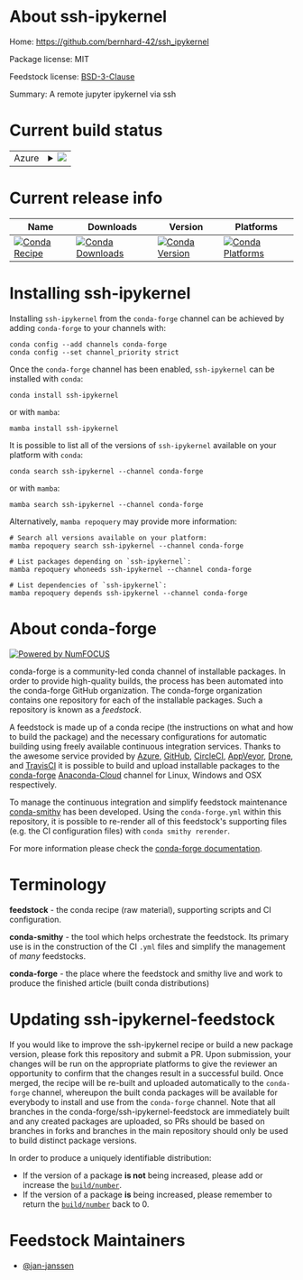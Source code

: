 About ssh-ipykernel
===================

Home: https://github.com/bernhard-42/ssh_ipykernel

Package license: MIT

Feedstock license: [BSD-3-Clause](https://github.com/conda-forge/ssh-ipykernel-feedstock/blob/main/LICENSE.txt)

Summary: A remote jupyter ipykernel via ssh

Current build status
====================


<table>
    
  <tr>
    <td>Azure</td>
    <td>
      <details>
        <summary>
          <a href="https://dev.azure.com/conda-forge/feedstock-builds/_build/latest?definitionId=18429&branchName=main">
            <img src="https://dev.azure.com/conda-forge/feedstock-builds/_apis/build/status/ssh-ipykernel-feedstock?branchName=main">
          </a>
        </summary>
        <table>
          <thead><tr><th>Variant</th><th>Status</th></tr></thead>
          <tbody><tr>
              <td>linux_64_python3.10.____cpython</td>
              <td>
                <a href="https://dev.azure.com/conda-forge/feedstock-builds/_build/latest?definitionId=18429&branchName=main">
                  <img src="https://dev.azure.com/conda-forge/feedstock-builds/_apis/build/status/ssh-ipykernel-feedstock?branchName=main&jobName=linux&configuration=linux%20linux_64_python3.10.____cpython" alt="variant">
                </a>
              </td>
            </tr><tr>
              <td>linux_64_python3.11.____cpython</td>
              <td>
                <a href="https://dev.azure.com/conda-forge/feedstock-builds/_build/latest?definitionId=18429&branchName=main">
                  <img src="https://dev.azure.com/conda-forge/feedstock-builds/_apis/build/status/ssh-ipykernel-feedstock?branchName=main&jobName=linux&configuration=linux%20linux_64_python3.11.____cpython" alt="variant">
                </a>
              </td>
            </tr><tr>
              <td>linux_64_python3.8.____cpython</td>
              <td>
                <a href="https://dev.azure.com/conda-forge/feedstock-builds/_build/latest?definitionId=18429&branchName=main">
                  <img src="https://dev.azure.com/conda-forge/feedstock-builds/_apis/build/status/ssh-ipykernel-feedstock?branchName=main&jobName=linux&configuration=linux%20linux_64_python3.8.____cpython" alt="variant">
                </a>
              </td>
            </tr><tr>
              <td>linux_64_python3.9.____cpython</td>
              <td>
                <a href="https://dev.azure.com/conda-forge/feedstock-builds/_build/latest?definitionId=18429&branchName=main">
                  <img src="https://dev.azure.com/conda-forge/feedstock-builds/_apis/build/status/ssh-ipykernel-feedstock?branchName=main&jobName=linux&configuration=linux%20linux_64_python3.9.____cpython" alt="variant">
                </a>
              </td>
            </tr><tr>
              <td>osx_64_python3.10.____cpython</td>
              <td>
                <a href="https://dev.azure.com/conda-forge/feedstock-builds/_build/latest?definitionId=18429&branchName=main">
                  <img src="https://dev.azure.com/conda-forge/feedstock-builds/_apis/build/status/ssh-ipykernel-feedstock?branchName=main&jobName=osx&configuration=osx%20osx_64_python3.10.____cpython" alt="variant">
                </a>
              </td>
            </tr><tr>
              <td>osx_64_python3.11.____cpython</td>
              <td>
                <a href="https://dev.azure.com/conda-forge/feedstock-builds/_build/latest?definitionId=18429&branchName=main">
                  <img src="https://dev.azure.com/conda-forge/feedstock-builds/_apis/build/status/ssh-ipykernel-feedstock?branchName=main&jobName=osx&configuration=osx%20osx_64_python3.11.____cpython" alt="variant">
                </a>
              </td>
            </tr><tr>
              <td>osx_64_python3.8.____cpython</td>
              <td>
                <a href="https://dev.azure.com/conda-forge/feedstock-builds/_build/latest?definitionId=18429&branchName=main">
                  <img src="https://dev.azure.com/conda-forge/feedstock-builds/_apis/build/status/ssh-ipykernel-feedstock?branchName=main&jobName=osx&configuration=osx%20osx_64_python3.8.____cpython" alt="variant">
                </a>
              </td>
            </tr><tr>
              <td>osx_64_python3.9.____cpython</td>
              <td>
                <a href="https://dev.azure.com/conda-forge/feedstock-builds/_build/latest?definitionId=18429&branchName=main">
                  <img src="https://dev.azure.com/conda-forge/feedstock-builds/_apis/build/status/ssh-ipykernel-feedstock?branchName=main&jobName=osx&configuration=osx%20osx_64_python3.9.____cpython" alt="variant">
                </a>
              </td>
            </tr><tr>
              <td>win_64_python3.10.____cpython</td>
              <td>
                <a href="https://dev.azure.com/conda-forge/feedstock-builds/_build/latest?definitionId=18429&branchName=main">
                  <img src="https://dev.azure.com/conda-forge/feedstock-builds/_apis/build/status/ssh-ipykernel-feedstock?branchName=main&jobName=win&configuration=win%20win_64_python3.10.____cpython" alt="variant">
                </a>
              </td>
            </tr><tr>
              <td>win_64_python3.11.____cpython</td>
              <td>
                <a href="https://dev.azure.com/conda-forge/feedstock-builds/_build/latest?definitionId=18429&branchName=main">
                  <img src="https://dev.azure.com/conda-forge/feedstock-builds/_apis/build/status/ssh-ipykernel-feedstock?branchName=main&jobName=win&configuration=win%20win_64_python3.11.____cpython" alt="variant">
                </a>
              </td>
            </tr><tr>
              <td>win_64_python3.8.____cpython</td>
              <td>
                <a href="https://dev.azure.com/conda-forge/feedstock-builds/_build/latest?definitionId=18429&branchName=main">
                  <img src="https://dev.azure.com/conda-forge/feedstock-builds/_apis/build/status/ssh-ipykernel-feedstock?branchName=main&jobName=win&configuration=win%20win_64_python3.8.____cpython" alt="variant">
                </a>
              </td>
            </tr><tr>
              <td>win_64_python3.9.____cpython</td>
              <td>
                <a href="https://dev.azure.com/conda-forge/feedstock-builds/_build/latest?definitionId=18429&branchName=main">
                  <img src="https://dev.azure.com/conda-forge/feedstock-builds/_apis/build/status/ssh-ipykernel-feedstock?branchName=main&jobName=win&configuration=win%20win_64_python3.9.____cpython" alt="variant">
                </a>
              </td>
            </tr>
          </tbody>
        </table>
      </details>
    </td>
  </tr>
</table>

Current release info
====================

| Name | Downloads | Version | Platforms |
| --- | --- | --- | --- |
| [![Conda Recipe](https://img.shields.io/badge/recipe-ssh--ipykernel-green.svg)](https://anaconda.org/conda-forge/ssh-ipykernel) | [![Conda Downloads](https://img.shields.io/conda/dn/conda-forge/ssh-ipykernel.svg)](https://anaconda.org/conda-forge/ssh-ipykernel) | [![Conda Version](https://img.shields.io/conda/vn/conda-forge/ssh-ipykernel.svg)](https://anaconda.org/conda-forge/ssh-ipykernel) | [![Conda Platforms](https://img.shields.io/conda/pn/conda-forge/ssh-ipykernel.svg)](https://anaconda.org/conda-forge/ssh-ipykernel) |

Installing ssh-ipykernel
========================

Installing `ssh-ipykernel` from the `conda-forge` channel can be achieved by adding `conda-forge` to your channels with:

```
conda config --add channels conda-forge
conda config --set channel_priority strict
```

Once the `conda-forge` channel has been enabled, `ssh-ipykernel` can be installed with `conda`:

```
conda install ssh-ipykernel
```

or with `mamba`:

```
mamba install ssh-ipykernel
```

It is possible to list all of the versions of `ssh-ipykernel` available on your platform with `conda`:

```
conda search ssh-ipykernel --channel conda-forge
```

or with `mamba`:

```
mamba search ssh-ipykernel --channel conda-forge
```

Alternatively, `mamba repoquery` may provide more information:

```
# Search all versions available on your platform:
mamba repoquery search ssh-ipykernel --channel conda-forge

# List packages depending on `ssh-ipykernel`:
mamba repoquery whoneeds ssh-ipykernel --channel conda-forge

# List dependencies of `ssh-ipykernel`:
mamba repoquery depends ssh-ipykernel --channel conda-forge
```


About conda-forge
=================

[![Powered by
NumFOCUS](https://img.shields.io/badge/powered%20by-NumFOCUS-orange.svg?style=flat&colorA=E1523D&colorB=007D8A)](https://numfocus.org)

conda-forge is a community-led conda channel of installable packages.
In order to provide high-quality builds, the process has been automated into the
conda-forge GitHub organization. The conda-forge organization contains one repository
for each of the installable packages. Such a repository is known as a *feedstock*.

A feedstock is made up of a conda recipe (the instructions on what and how to build
the package) and the necessary configurations for automatic building using freely
available continuous integration services. Thanks to the awesome service provided by
[Azure](https://azure.microsoft.com/en-us/services/devops/), [GitHub](https://github.com/),
[CircleCI](https://circleci.com/), [AppVeyor](https://www.appveyor.com/),
[Drone](https://cloud.drone.io/welcome), and [TravisCI](https://travis-ci.com/)
it is possible to build and upload installable packages to the
[conda-forge](https://anaconda.org/conda-forge) [Anaconda-Cloud](https://anaconda.org/)
channel for Linux, Windows and OSX respectively.

To manage the continuous integration and simplify feedstock maintenance
[conda-smithy](https://github.com/conda-forge/conda-smithy) has been developed.
Using the ``conda-forge.yml`` within this repository, it is possible to re-render all of
this feedstock's supporting files (e.g. the CI configuration files) with ``conda smithy rerender``.

For more information please check the [conda-forge documentation](https://conda-forge.org/docs/).

Terminology
===========

**feedstock** - the conda recipe (raw material), supporting scripts and CI configuration.

**conda-smithy** - the tool which helps orchestrate the feedstock.
                   Its primary use is in the construction of the CI ``.yml`` files
                   and simplify the management of *many* feedstocks.

**conda-forge** - the place where the feedstock and smithy live and work to
                  produce the finished article (built conda distributions)


Updating ssh-ipykernel-feedstock
================================

If you would like to improve the ssh-ipykernel recipe or build a new
package version, please fork this repository and submit a PR. Upon submission,
your changes will be run on the appropriate platforms to give the reviewer an
opportunity to confirm that the changes result in a successful build. Once
merged, the recipe will be re-built and uploaded automatically to the
`conda-forge` channel, whereupon the built conda packages will be available for
everybody to install and use from the `conda-forge` channel.
Note that all branches in the conda-forge/ssh-ipykernel-feedstock are
immediately built and any created packages are uploaded, so PRs should be based
on branches in forks and branches in the main repository should only be used to
build distinct package versions.

In order to produce a uniquely identifiable distribution:
 * If the version of a package **is not** being increased, please add or increase
   the [``build/number``](https://docs.conda.io/projects/conda-build/en/latest/resources/define-metadata.html#build-number-and-string).
 * If the version of a package **is** being increased, please remember to return
   the [``build/number``](https://docs.conda.io/projects/conda-build/en/latest/resources/define-metadata.html#build-number-and-string)
   back to 0.

Feedstock Maintainers
=====================

* [@jan-janssen](https://github.com/jan-janssen/)


